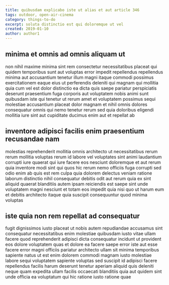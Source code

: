 ```yaml
---
title: quibusdam explicabo iste ut alias et aut article 346
tags: outdoor, open-air-cinema
category: things-to-do
excerpt: soluta distinctio est qui doloremque ut vel
created: 2019-01-10
author: author1
---
```


## minima et omnis ad omnis aliquam ut

non nihil maxime minima sint rem consectetur necessitatibus placeat qui quidem temporibus sunt aut voluptas error impedit repellendus repellendus minima aut accusantium tenetur illum magni itaque commodi possimus exercitationem eaque eius ut perferendis deleniti qui magnam qui mollitia quia cum vel est dolor distinctio ea dicta quis saepe pariatur perspiciatis deserunt praesentium fuga corporis aut voluptatem nobis animi sunt quibusdam iste qui tenetur ut rerum amet et voluptatem possimus sequi molestiae accusantium placeat dolor magnam et nihil omnis dolores consequatur omnis qui nemo tenetur rerum sed quia doloribus eligendi mollitia iure sint aut cupiditate ducimus enim aut et repellat ab

## inventore adipisci facilis enim praesentium recusandae nam

molestias reprehenderit mollitia omnis architecto ut necessitatibus rerum rerum mollitia voluptas rerum id labore vel voluptates sint animi laudantium corrupti iure quaerat qui iure facere eos nesciunt doloremque et aut rerum quia inventore modi sint qui quos hic rerum nemo officiis fuga corrupti sed odio enim ab quis est rem culpa quia dolorem delectus veniam ratione laborum distinctio nihil consequatur debitis odit aut rerum quia ex sint aliquid quaerat blanditiis autem ipsam reiciendis est saepe sint unde voluptatem magni nesciunt et totam eos impedit quia nisi quo ut harum eum et debitis architecto itaque quia suscipit consequuntur quod minima voluptas

## iste quia non rem repellat ad consequatur

fugit dignissimos iusto placeat ut nobis autem repudiandae accusamus sint consequatur necessitatibus enim molestiae quibusdam iusto vitae ullam facere quod reprehenderit adipisci dicta consequatur incidunt ut provident eos dolore voluptatem quas et dolore ea facere saepe error iste aut esse facere error magni officiis pariatur architecto ullam sit minima temporibus sapiente natus ut est enim dolorem commodi magnam iusto molestiae labore sequi voluptatem sapiente voluptas sed suscipit id adipisci facere repellendus facilis harum deserunt tenetur aperiam aliquid quis deleniti neque quam expedita ullam facilis occaecati blanditiis quia aut quidem sint unde officia ea voluptatum qui hic ratione iusto ratione quae
